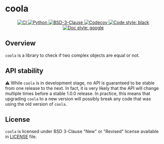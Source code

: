 # coola

<p align="center">
   <a href="https://github.com/durandtibo/coola/actions">
      <img alt="CI" src="https://github.com/durandtibo/coola/workflows/CI/badge.svg?event=push&branch=main">
   </a>
   <a href="https://pypi.org/project/coola/">
      <img alt="Python" src="https://img.shields.io/pypi/pyversions/coola.svg">
   </a>
   <a href="https://opensource.org/licenses/BSD-3-Clause">
      <img alt="BSD-3-Clause" src="https://img.shields.io/pypi/l/coola">
   </a>
   <a href="https://codecov.io/gh/durandtibo/coola">
      <img alt="Codecov" src="https://codecov.io/gh/durandtibo/coola/branch/main/graph/badge.svg?token=GOD995XSIC">
   </a>
   <a href="https://github.com/psf/black">
     <img  alt="Code style: black" src="https://img.shields.io/badge/code%20style-black-000000.svg">
   </a>
   <a href="https://google.github.io/styleguide/pyguide.html#s3.8-comments-and-docstrings">
     <img  alt="Doc style: google" src="https://img.shields.io/badge/%20style-google-3666d6.svg">
   </a>
   <br/>
</p>

## Overview

`coola` is a library to check if two complex objects are equal or not.

## API stability

:warning: While `coola` is in development stage, no API is guaranteed to be stable from one
release to the next. In fact, it is very likely that the API will change multiple times before a
stable 1.0.0 release. In practice, this means that upgrading `coola` to a new version will
possibly break any code that was using the old version of `coola`.

## License

`coola` is licensed under BSD 3-Clause "New" or "Revised" license available in [LICENSE](LICENSE) file.